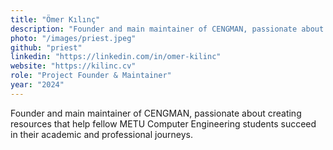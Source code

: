 ```yaml
---
title: "Ömer Kılınç"
description: "Founder and main maintainer of CENGMAN, passionate about creating resources for METU Computer Engineering students."
photo: "/images/priest.jpeg"
github: "priest"
linkedin: "https://linkedin.com/in/omer-kilinc"
website: "https://kilinc.cv"
role: "Project Founder & Maintainer"
year: "2024"
---
```


Founder and main maintainer of CENGMAN, passionate about creating resources that help fellow METU Computer Engineering students succeed in their academic and professional journeys. 